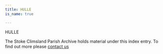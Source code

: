 ```yaml
---
title: HULLE
is_name: true

---
```


HULLE


The Stoke Climsland Parish Archive holds material under this index entry. To find out more please [contact us](/contact/)
